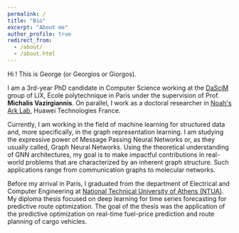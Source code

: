 ```yaml
---
permalink: /
title: "Bio"
excerpt: "About me"
author_profile: true
redirect_from: 
  - /about/
  - /about.html
---
```

Hi ! This is George (or Georgios or Giorgos).

I am a 3rd-year PhD candidate in Computer Science working at the [DaSciM](http://www.lix.polytechnique.fr/dascim/) group of LIX, École polytechnique in Paris under the supervision of Prof. <b>Michalis Vazirgiannis</b>. 
On parallel, I work as a doctoral researcher in [Noah's Ark Lab](https://www.noahlab.com.hk/#/home), Huawei Technologies France. 

Currently, I am working in the field of machine learning for structured data and, more specifically, in the graph representation learning. I am studying the expressive power of Message Passing Neural Networks or, as they usually called, Graph Neural Networks. Using the theoretical understanding of GNN architectures, my goal is to make impactful contributions in real-world problems that are characterized by an inherent graph structure. Such applications range from communication graphs to molecular networks.

Before my arrival in Paris, I graduated from the department of Electrical and Computer Engineering at [National Technical University of Athens (NTUA)](https://www.ece.ntua.gr/en). My diploma thesis focused on deep learning for time series forecasting for predictive route optimization. The goal of the thesis was the application of the predictive optimization on real-time fuel-price prediction and route planning of cargo vehicles.